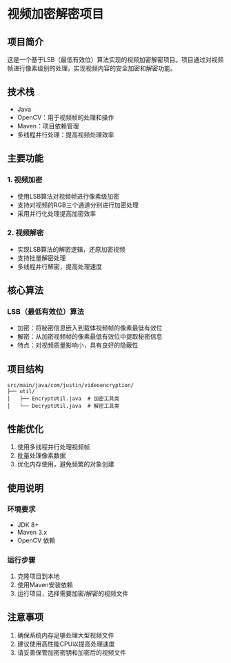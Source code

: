 # 视频加密解密项目

## 项目简介
这是一个基于LSB（最低有效位）算法实现的视频加密解密项目。项目通过对视频帧进行像素级别的处理，实现视频内容的安全加密和解密功能。

## 技术栈
- Java
- OpenCV：用于视频帧的处理和操作
- Maven：项目依赖管理
- 多线程并行处理：提高视频处理效率

## 主要功能

### 1. 视频加密
- 使用LSB算法对视频帧进行像素级加密
- 支持对视频的RGB三个通道分别进行加密处理
- 采用并行化处理提高加密效率

### 2. 视频解密
- 实现LSB算法的解密逻辑，还原加密视频
- 支持批量解密处理
- 多线程并行解密，提高处理速度

## 核心算法

### LSB（最低有效位）算法
- 加密：将秘密信息嵌入到载体视频帧的像素最低有效位
- 解密：从加密视频帧的像素最低有效位中提取秘密信息
- 特点：对视频质量影响小，具有良好的隐蔽性

## 项目结构
```
src/main/java/com/justin/videoencryption/
├── util/
│   ├── EncryptUtil.java  # 加密工具类
│   └── DecryptUtil.java  # 解密工具类
```

## 性能优化
1. 使用多线程并行处理视频帧
2. 批量处理像素数据
3. 优化内存使用，避免频繁的对象创建

## 使用说明

### 环境要求
- JDK 8+
- Maven 3.x
- OpenCV 依赖

### 运行步骤
1. 克隆项目到本地
2. 使用Maven安装依赖
3. 运行项目，选择需要加密/解密的视频文件

## 注意事项
1. 确保系统内存足够处理大型视频文件
2. 建议使用高性能CPU以提高处理速度
3. 请妥善保管加密密钥和加密后的视频文件